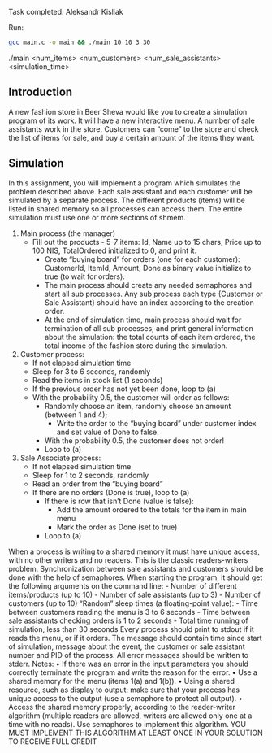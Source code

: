 Task completed:
	Aleksandr Kisliak

Run:
```bash
gcc main.c -o main && ./main 10 10 3 30
```
./main <num_items> <num_customers> <num_sale_assistants> <simulation_time>

## Introduction
A new fashion store in Beer Sheva would like you to create a simulation program of its work. It will have a new interactive menu. A number of sale assistants work in the store. Customers can “come” to the store and check the list of items for sale, and buy a certain amount of the items they want.

## Simulation
In this assignment, you will implement a program which simulates the problem described above. Each sale assistant and each customer will be simulated by a separate process. The different products (items) will be listed in shared memory so all processes can access them. The entire simulation must use one or more sections of shmem.
1.	Main process (the manager)
   	- Fill out the products - 5-7 items: Id, Name up to 15 chars, Price up to 100 NIS, TotalOrdered initialized to 0, and print it.
    	- Create “buying board” for orders (one for each customer): CustomerId, ItemId, Amount, Done as binary value initialize to true (to wait for orders).
     	- The main process should create any needed semaphores and start all sub processes. Any sub process each type {Customer or Sale Assistant} should have an index according to the creation order.
      	- At the end of simulation time, main process should wait for termination of all sub processes, and print general information about the simulation: the total counts of each item ordered, the total income of the fashion store during the simulation.
3.	Customer process:
	- If not elapsed simulation time
	- Sleep for 3 to 6 seconds, randomly
 	- Read the items in stock list (1 seconds)
	- If the previous order has not yet been done, loop to (a)
 	- With the probability 0.5, the customer will order as follows:
  		- Randomly choose an item, randomly choose an amount (between 1 and 4);
    		- Write the order to the “buying board” under customer index and set value of Done to false.
      	- With the probability 0.5, the customer does not order!
      	- Loop to (a)
4.	Sale Associate process:
	- If not elapsed simulation time
 	- Sleep for 1 to 2 seconds, randomly
  	- Read an order from the “buying board”
   	- If there are no orders (Done is true), loop to (a)
    	- If there is row that isn’t Done (value is false):
     		- Add the amount ordered to the totals for the item in main menu
       		- Mark the order as Done (set to true)
        - Loop to (a)

When a process is writing to a shared memory it must have unique access, with no other writers and no readers. This is the classic readers-writers problem.  Synchronization between sale assistants and customers should be done with the help of semaphores.
When starting the program, it should get the following arguments on the command line:
	- Number of different items/products (up to 10)
 	- Number of sale assistants (up to 3)
  	- Number of customers (up to 10)
“Random” sleep times (a floating-point value):
	- Time between customers reading the menu is 3 to 6 seconds
 	- Time between sale assistants checking orders is 1 to 2 seconds
	- Total time running of simulation, less than 30 seconds 
Every process should print to stdout if it reads the menu, or if it orders. The message should contain time since start of simulation, message about the event, the customer or sale assistant number and PID of the process. All error messages should be written to stderr.
Notes:
	•	If there was an error in the input parameters you should correctly terminate the program and write the reason for the error.
	•	Use a shared memory for the menu (items 1(a) and 1(b)).
	•	Using a shared resource, such as display to output: make sure that your process has unique access to the output (use a semaphore to protect all output).
	•	Access the shared memory properly, according to the reader-writer algorithm (multiple readers are allowed, writers are allowed only one at a time with no reads). Use semaphores to implement this algorithm.
YOU MUST IMPLEMENT THIS ALGORITHM AT LEAST ONCE IN YOUR SOLUTION TO RECEIVE FULL CREDIT
